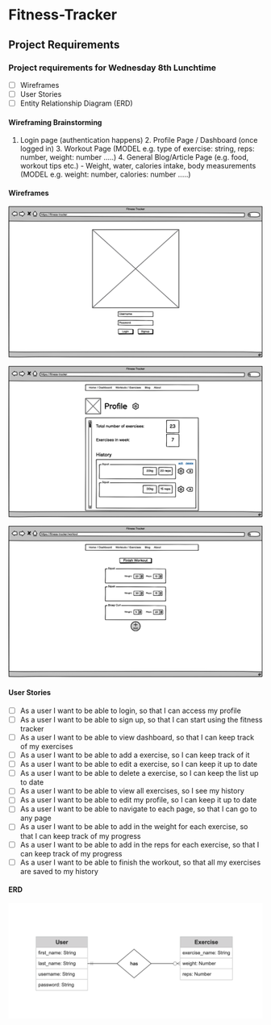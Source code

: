 # Fitness-Tracker

## Project Requirements

### Project requirements for Wednesday 8th Lunchtime

- [ ] Wireframes
- [ ] User Stories
- [ ] Entity Relationship Diagram (ERD)

#### Wireframing Brainstorming

1. Login page (authentication happens) 2. Profile Page / Dashboard (once logged in) 3. Workout Page (MODEL e.g. type of exercise: string, reps: number, weight: number .....) 4. General Blog/Article Page (e.g. food, workout tips etc.) - Weight, water, calories intake, body measurements (MODEL e.g. weight: number, calories: number .....)


#### Wireframes

![Wireframe for Login](/assets/Images/Login%20Page.png)

![Wireframe for Profile/Dashboard](/assets/Images/Profile_Dashboard.png)

![Wireframe for Exercise Page](/assets/Images/Workout%20Page.png)


#### User Stories

- [ ] As a user I want to be able to login, so that I can access my profile
- [ ] As a user I want to be able to sign up, so that I can start using the fitness tracker
- [ ] As a user I want to be able to view dashboard, so that I can keep track of my exercises
- [ ] As a user I want to be able to add a exercise, so I can keep track of it
- [ ] As a user I want to be able to edit a exercise, so I can keep it up to date
- [ ] As a user I want to be able to delete a exercise, so I can keep the list up to date
- [ ] As a user I want to be able to view all exercises, so I see my history
- [ ] As a user I want to be able to edit my profile, so I can keep it up to date
- [ ] As a user I want to be able to navigate to each page, so that I can go to any page
- [ ] As a user I want to be able to add in the weight for each exercise, so that I can keep track of my progress
- [ ] As a user I want to be able to add in the reps for each exercise, so that I can keep track of my progress
- [ ] As a user I want to be able to finish the workout, so that all my exercises are saved to my history

#### ERD

![Entity Relationship Diagram](/assets/Images/ERD.png)
